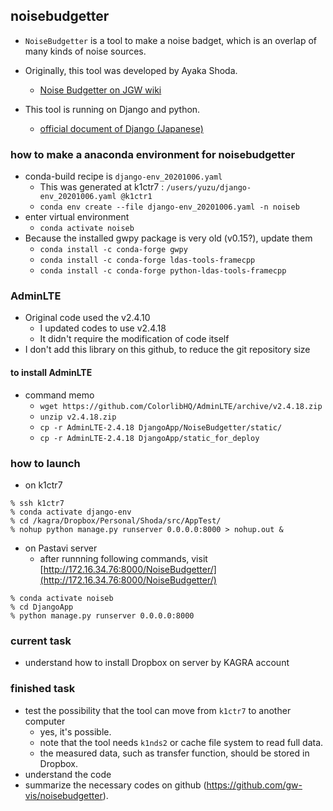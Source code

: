 ## noisebudgetter
- `NoiseBudgetter` is a tool to make a noise badget, which is an overlap of many kinds of noise sources.

- Originally, this tool was developed by Ayaka Shoda.
  - [Noise Budgetter on JGW wiki](http://gwwiki.icrr.u-tokyo.ac.jp/JGWwiki/KAGRA/Commissioning/NoiseBudgetter)

- This tool is running on Django and python.
  - [official document of Django (Japanese)](https://docs.djangoproject.com/ja/2.2/intro/tutorial01/)

### how to make a anaconda environment for noisebudgetter
- conda-build recipe is `django-env_20201006.yaml`
  - This was generated at k1ctr7 : `/users/yuzu/django-env_20201006.yaml @k1ctr1`
  - `conda env create --file django-env_20201006.yaml -n noiseb`
- enter virtual environment
   - `conda activate noiseb`
- Because the installed gwpy package is very old (v0.15?), update them
  - `conda install -c conda-forge gwpy`
  - `conda install -c conda-forge ldas-tools-framecpp`
  - `conda install -c conda-forge python-ldas-tools-framecpp`

### AdminLTE
- Original code used the v2.4.10
  - I updated codes to use v2.4.18
  - It didn't require the modification of code itself
- I don't add this library on this github, to reduce the git repository size

#### to install AdminLTE
- command memo
  - `wget https://github.com/ColorlibHQ/AdminLTE/archive/v2.4.18.zip`
  - `unzip v2.4.18.zip`
  - `cp -r AdminLTE-2.4.18 DjangoApp/NoiseBudgetter/static/`
  - `cp -r AdminLTE-2.4.18 DjangoApp/static_for_deploy`

### how to launch
- on k1ctr7

``` shell
% ssh k1ctr7
% conda activate django-env
% cd /kagra/Dropbox/Personal/Shoda/src/AppTest/
% nohup python manage.py runserver 0.0.0.0:8000 > nohup.out &
```

- on Pastavi server
  - after runnning following commands, visit [http://172.16.34.76:8000/NoiseBudgetter/](http://172.16.34.76:8000/NoiseBudgetter/)

``` shell
% conda activate noiseb
% cd DjangoApp
% python manage.py runserver 0.0.0.0:8000
```

### current task
- understand how to install Dropbox on server by KAGRA account

### finished task
- test the possibility that the tool can move from `k1ctr7` to another computer
  - yes, it's possible.
  - note that the tool needs `k1nds2` or cache file system to read full data.
  - the measured data, such as transfer function, should be stored in Dropbox. 
- understand the code
- summarize the necessary codes on github (https://github.com/gw-vis/noisebudgetter).

